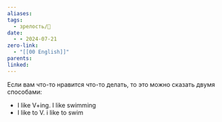 ```yaml
---
aliases: 
tags:
  - зрелость/🌱
date:
  - - 2024-07-21
zero-link:
  - "[[00 English]]"
parents: 
linked:
---
```

Если вам что-то нравится что-то делать, то это можно сказать двумя способами:

- I like V+ing. I like swimming
- I like to V. i like to swim